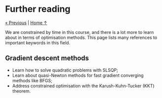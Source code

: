 # Further reading

[« Previous](../8_stochastic) \| [Home ↑](../)

We are constrained by time in this course, and there is a lot more to learn about in terms of optimisation methods. This page lists many references to important keywords in this field.

## Gradient descent methods

- Learn how to solve quadratic problems with SLSQP;
- Learn about quasi-Newton methods for fast gradient converging methods like BFGS;
- Address constrained optimisation with the Karush-Kuhn-Tucker (KKT) theorem.

